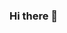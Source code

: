 ### Hi there 👋

<!--
**parkikbum/parkikbum** is a ✨ _special_ ✨ repository because its `README.md` (this file) appears on your GitHub profile.

[![Solved.ac
/pibum](http://mazassumnida.wtf/api/v2/generate_badge?boj={pibum})](https://solved.ac/{pibum})
